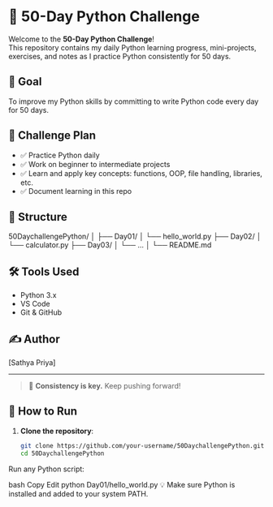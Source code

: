 # 🐍 50-Day Python Challenge

Welcome to the **50-Day Python Challenge**!  
This repository contains my daily Python learning progress, mini-projects, exercises, and notes as I practice Python consistently for 50 days.

## 🚀 Goal

To improve my Python skills by committing to write Python code every day for 50 days.

## 📅 Challenge Plan

- ✅ Practice Python daily
- ✅ Work on beginner to intermediate projects
- ✅ Learn and apply key concepts: functions, OOP, file handling, libraries, etc.
- ✅ Document learning in this repo

## 📂 Structure

50DaychallengePython/
│
├── Day01/
│ └── hello_world.py
├── Day02/
│ └── calculator.py
├── Day03/
│ └── ...
│
└── README.md

## 🛠 Tools Used

- Python 3.x
- VS Code
- Git & GitHub

## ✍️ Author

[Sathya Priya]

---

> 🧠 **Consistency is key.** Keep pushing forward!

## 🧪 How to Run

1. **Clone the repository**:
   ```bash
   git clone https://github.com/your-username/50DaychallengePython.git
   cd 50DaychallengePython
Run any Python script:

bash
Copy
Edit
python Day01/hello_world.py
💡 Make sure Python is installed and added to your system PATH.
